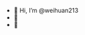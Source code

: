 - 👋 Hi, I’m @weihuan213
- 👀 
- 🌱 

<!---
weihuan213/weihuan213 is a ✨ special ✨ repository because its `README.md` (this file) appears on your GitHub profile.
You can click the Preview link to take a look at your changes.
--->
